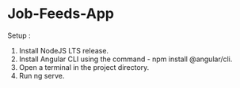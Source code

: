 # Job-Feeds-App

Setup :
1. Install NodeJS LTS release.
2. Install Angular CLI using the command - npm install @angular/cli.
3. Open a terminal in the project directory.
4. Run ng serve.
